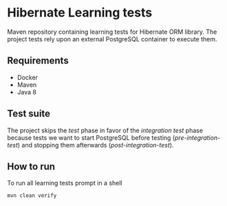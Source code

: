 # Hibernate Learning tests

Maven repository containing learning tests for Hibernate ORM library. 
The project tests rely upon an external PostgreSQL container to execute them.

## Requirements

- Docker
- Maven
- Java 8


## Test suite

The project skips the _test_ phase in favor of the _integration test_ phase because tests
we want to start PostgreSQL before testing (_pre-integration-test_) and stopping 
them afterwards (_post-integration-test_).

## How to run

To run all learning tests prompt in a shell

```bash
mvn clean verify
```

